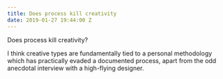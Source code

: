 ```yaml
---
title: Does process kill creativity
date: 2019-01-27 19:44:00 Z
---
```


Does process kill creativity? 

I think creative types are fundamentally tied to a personal methodology which has practically evaded a documented process, apart from the odd anecdotal interview with a high-flying designer. 